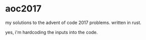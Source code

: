 # aoc2017
my solutions to the advent of code 2017 problems. written in rust. 

yes, i'm hardcoding the inputs into the code.
